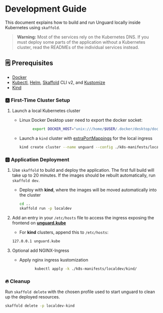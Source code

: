 # Development Guide

This document explains how to build and run Unguard locally inside Kubernetes using `skaffold`.

> **Warning:** Most of the services rely on the Kubernetes DNS. If you must deploy some parts of the application without a Kubernetes cluster, read the READMEs of the individual services instead.

## 🗒️ Prerequisites

* [Docker](https://www.docker.com/products/docker-desktop)
* [Kubectl](https://kubernetes.io/docs/tasks/tools/), [Helm](https://helm.sh/docs/intro/install/), [Skaffold](https://skaffold.dev/docs/install/) CLI v2, and [Kustomize](https://kubectl.docs.kubernetes.io/installation/kustomize/)
* [Kind](https://kind.sigs.k8s.io/)


### 🅰 First-Time Cluster Setup

1. Launch a local Kubernetes cluster

    * Linux Docker Desktop user need to export the docker socket:
      ```sh
            export DOCKER_HOST="unix:///home/$USER/.docker/desktop/docker.sock"
        ```

   * Launch a `kind` cluster with [extraPortMappings](https://kind.sigs.k8s.io/docs/user/configuration/#extra-port-mappings) for the local ingress

       ```sh
       kind create cluster --name unguard --config ./k8s-manifests/localdev/kind/cluster-config.yaml
       ```


### 🅱 Application Deployment

1. Use `skaffold` to build and deploy the application.
   The first full build will take up to 20 minutes.
   If the images should be rebuilt automatically, run `skaffold dev`.

    * Deploy with **kind**, where the images will be moved automatically into the cluster

        ```sh
        cd ..
        skaffold run -p localdev
        ```

2. Add an entry in your `/etc/hosts` file to access the ingress exposing the frontend on **[unguard.kube](http://unguard.kube/)**

   * For **kind** clusters, append this to `/etc/hosts`:

    ```sh
    127.0.0.1 unguard.kube
    ```

3. Optional add NGINX-Ingress

    * Apply nginx ingress kustomization
      ```sh
             kubectl apply -k ./k8s-manifests/localdev/kind/
        ```


### 🔥 Cleanup

Run `skaffold delete` with the chosen profile used to start unguard to clean up the deployed resources.

```sh
skaffold delete -p localdev-kind
```
